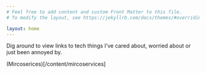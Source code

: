 ```yaml
---
# Feel free to add content and custom Front Matter to this file.
# To modify the layout, see https://jekyllrb.com/docs/themes/#overriding-theme-defaults

layout: home
---
```


Dig around to view links to tech things I've cared about, worried about or just been annoyed by. 


(Mircoserices)[/content/mircoservices] 